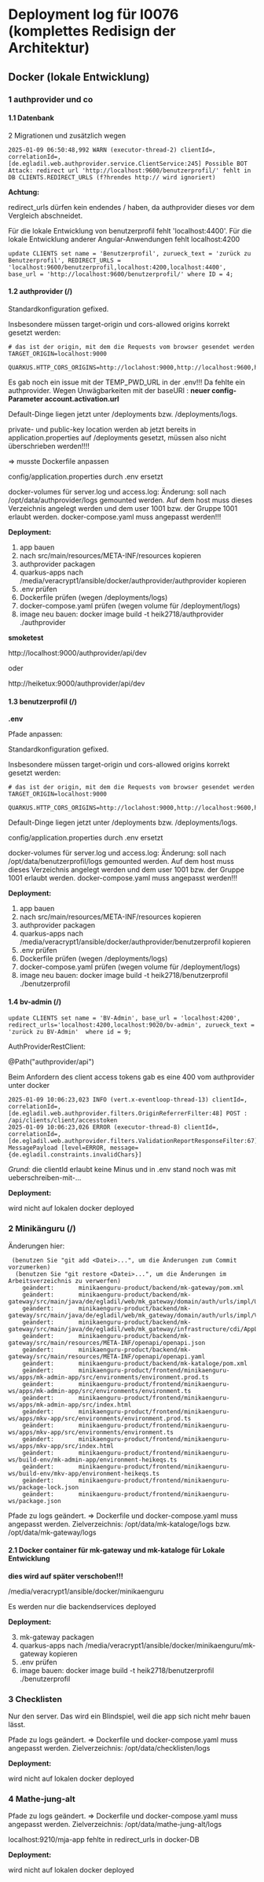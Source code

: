 # Deployment log für I0076 (komplettes Redisign der Architektur)

## Docker (lokale Entwicklung)

### 1 authprovider und co

#### 1.1 Datenbank

2 Migrationen und zusätzlich wegen

```
2025-01-09 06:50:48,992 WARN (executor-thread-2) clientId=, correlationId=, [de.egladil.web.authprovider.service.ClientService:245] Possible BOT Attack: redirect url 'http://localhost:9600/benutzerprofil/' fehlt in DB CLIENTS.REDIRECT_URLS (f?hrendes http:// wird ignoriert)
```

__Achtung:__

redirect_urls dürfen kein endendes / haben, da authprovider dieses vor dem Vergleich abschneidet.

Für die lokale Entwicklung von benutzerprofil fehlt 'localhost:4400'. Für die lokale Entwicklung anderer Angular-Anwendungen fehlt localhost:4200

```
update CLIENTS set name = 'Benutzerprofil', zurueck_text = 'zurück zu Benutzerprofil', REDIRECT_URLS = 'localhost:9600/benutzerprofil,localhost:4200,localhost:4400', base_url = 'http://localhost:9600/benutzerprofil/' where ID = 4;
```


#### 1.2 authprovider (/)

Standardkonfiguration gefixed.

Insbesondere müssen target-origin und cors-allowed origins korrekt gesetzt werden:

```
# das ist der origin, mit dem die Requests vom browser gesendet werden
TARGET_ORIGIN=localhost:9000

QUARKUS.HTTP_CORS_ORIGINS=http://loclahost:9000,http://localhost:9600,http://localhost:4200
```

Es gab noch ein issue mit der TEMP_PWD_URL in der .env!!! Da fehlte ein authprovider. 
Wegen Unwägbarkeiten mit der baseURI : __neuer config-Parameter account.activation.url__

Default-Dinge liegen jetzt unter /deployments bzw. /deployments/logs. 

private- und public-key location werden ab jetzt bereits in application.properties auf /deployments gesetzt, müssen also nicht überschrieben werden!!!!

=> musste Dockerfile anpassen

config/application.properties durch .env ersetzt

docker-volumes für server.log und access.log: Änderung: soll nach /opt/data/authprovider/logs gemounted werden. Auf dem host muss dieses Verzeichnis angelegt werden und dem user 1001 bzw. der Gruppe 1001 erlaubt werden. docker-compose.yaml muss angepasst werden!!!

__Deployment:__ 

1. app bauen
2. nach src/main/resources/META-INF/resources kopieren
3. authprovider packagen
4. quarkus-apps nach /media/veracrypt1/ansible/docker/authprovider/authprovider kopieren
5. .env prüfen
6. Dockerfile prüfen (wegen /deployments/logs)
7. docker-compose.yaml prüfen (wegen volume für /deployment/logs)
8. image neu bauen: docker image build -t heik2718/authprovider ./authprovider



__smoketest__

http://localhost:9000/authprovider/api/dev

oder 

http://heiketux:9000/authprovider/api/dev



#### 1.3 benutzerprofil (/)

__.env__

Pfade anpassen:

Standardkonfiguration gefixed.

Insbesondere müssen target-origin und cors-allowed origins korrekt gesetzt werden:

```
# das ist der origin, mit dem die Requests vom browser gesendet werden
TARGET_ORIGIN=localhost:9000

QUARKUS.HTTP_CORS_ORIGINS=http://loclahost:9000,http://localhost:9600,http://localhost:4200
```

Default-Dinge liegen jetzt unter /deployments bzw. /deployments/logs. 

config/application.properties durch .env ersetzt

docker-volumes für server.log und access.log: Änderung: soll nach /opt/data/benutzerprofil/logs gemounted werden. Auf dem host muss dieses Verzeichnis angelegt werden und dem user 1001 bzw. der Gruppe 1001 erlaubt werden. docker-compose.yaml muss angepasst werden!!!

__Deployment:__ 

1. app bauen
2. nach src/main/resources/META-INF/resources kopieren
3. authprovider packagen
4. quarkus-apps nach /media/veracrypt1/ansible/docker/authprovider/benutzerprofil kopieren
5. .env prüfen
6. Dockerfile prüfen (wegen /deployments/logs)
7. docker-compose.yaml prüfen (wegen volume für /deployment/logs)
6. image neu bauen: docker image build -t heik2718/benutzerprofil ./benutzerprofil

#### 1.4 bv-admin (/)

```
update CLIENTS set name = 'BV-Admin', base_url = 'localhost:4200', redirect_urls='localhost:4200,localhost:9020/bv-admin', zurueck_text = 'zurück zu BV-Admin'  where id = 9;
```

AuthProviderRestClient:

@Path("authprovider/api")

Beim Anfordern des client access tokens gab es eine 400 vom authprovider unter docker

```
2025-01-09 10:06:23,023 INFO (vert.x-eventloop-thread-13) clientId=, correlationId=, [de.egladil.web.authprovider.filters.OriginReferrerFilter:48] POST : /api/clients/client/accesstoken
2025-01-09 10:06:23,026 ERROR (executor-thread-8) clientId=, correlationId=, [de.egladil.web.authprovider.filters.ValidationReportResponseFilter:67] MessagePayload [level=ERROR, message={de.egladil.constraints.invalidChars}]
```

_Grund:_ die clientId erlaubt keine Minus und in .env stand noch was mit ueberschreiben-mit-...

__Deployment:__ 

wird nicht auf lokalen docker deployed

### 2 Minikänguru (/)

Änderungen hier:

```
 (benutzen Sie "git add <Datei>...", um die Änderungen zum Commit vorzumerken)
  (benutzen Sie "git restore <Datei>...", um die Änderungen im Arbeitsverzeichnis zu verwerfen)
	geändert:       minikaenguru-product/backend/mk-gateway/pom.xml
	geändert:       minikaenguru-product/backend/mk-gateway/src/main/java/de/egladil/web/mk_gateway/domain/auth/urls/impl/UrlServiceDelegate.java
	geändert:       minikaenguru-product/backend/mk-gateway/src/main/java/de/egladil/web/mk_gateway/domain/auth/urls/impl/VeranstalterUrlService.java
	geändert:       minikaenguru-product/backend/mk-gateway/src/main/java/de/egladil/web/mk_gateway/infrastructure/cdi/AppLifecycleBean.java
	geändert:       minikaenguru-product/backend/mk-gateway/src/main/resources/META-INF/openapi/openapi.json
	geändert:       minikaenguru-product/backend/mk-gateway/src/main/resources/META-INF/openapi/openapi.yaml
	geändert:       minikaenguru-product/backend/mk-kataloge/pom.xml
	geändert:       minikaenguru-product/frontend/minikaenguru-ws/apps/mk-admin-app/src/environments/environment.prod.ts
	geändert:       minikaenguru-product/frontend/minikaenguru-ws/apps/mk-admin-app/src/environments/environment.ts
	geändert:       minikaenguru-product/frontend/minikaenguru-ws/apps/mk-admin-app/src/index.html
	geändert:       minikaenguru-product/frontend/minikaenguru-ws/apps/mkv-app/src/environments/environment.prod.ts
	geändert:       minikaenguru-product/frontend/minikaenguru-ws/apps/mkv-app/src/environments/environment.ts
	geändert:       minikaenguru-product/frontend/minikaenguru-ws/apps/mkv-app/src/index.html
	geändert:       minikaenguru-product/frontend/minikaenguru-ws/build-env/mk-admin-app/environment-heikeqs.ts
	geändert:       minikaenguru-product/frontend/minikaenguru-ws/build-env/mkv-app/environment-heikeqs.ts
	geändert:       minikaenguru-product/frontend/minikaenguru-ws/package-lock.json
	geändert:       minikaenguru-product/frontend/minikaenguru-ws/package.json

```

Pfade zu logs geändert. => Dockerfile und docker-compose.yaml muss angepasst werden. Zielverzeichnis: /opt/data/mk-kataloge/logs bzw. /opt/data/mk-gateway/logs

#### 2.1 Docker container für mk-gateway und mk-kataloge für Lokale Entwicklung

__dies wird auf später verschoben!!!__

/media/veracrypt1/ansible/docker/minikaenguru

Es werden nur die backendservices deployed

__Deployment:__ 

3. mk-gateway packagen
4. quarkus-apps nach /media/veracrypt1/ansible/docker/minikaenguru/mk-gateway kopieren
5. .env prüfen
6. image bauen: docker image build -t heik2718/benutzerprofil ./benutzerprofil


### 3 Checklisten

Nur den server. Das wird ein Blindspiel, weil die app sich nicht mehr bauen lässt.

Pfade zu logs geändert. => Dockerfile und docker-compose.yaml muss angepasst werden. Zielverzeichnis: /opt/data/checklisten/logs

__Deployment:__

wird nicht auf lokalen docker deployed


### 4 Mathe-jung-alt

Pfade zu logs geändert. => Dockerfile und docker-compose.yaml muss angepasst werden. Zielverzeichnis: /opt/data/mathe-jung-alt/logs

localhost:9210/mja-app fehlte in redirect_urls in docker-DB

__Deployment:__

wird nicht auf lokalen docker deployed


